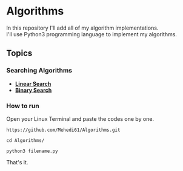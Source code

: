 # Algorithms
In this repository I'll add all of my algorithm implementations.  
I'll use Python3 programming language to implement my algorithms.  

## Topics
### Searching Algorithms
* [**Linear Search**](https://github.com/Mehedi61/Algorithms/blob/master/algorithms/Linear_Search.py)  
* [**Binary Search**](https://github.com/Mehedi61/Algorithms/blob/master/algorithms/Binary_Search.py)

### How to run
Open your Linux Terminal and paste the codes one by one.  

``https://github.com/Mehedi61/Algorithms.git``

``cd Algorithms/``

``python3 filename.py``

That's it.
